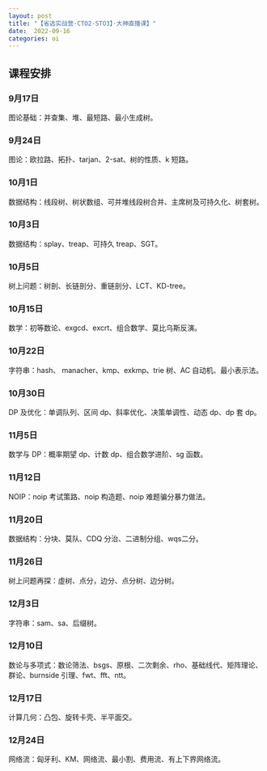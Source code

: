 ```yaml
---
layout: post
title: "【省选实战营·CTO2-STO3】·大神直播课】"
date:  2022-09-16 
categories: oi
---
```


## 课程安排

### 9月17日
图论基础：并查集、堆、最短路、最小生成树。

### 9月24日

图论：欧拉路、拓扑、tarjan、2-sat、树的性质、k 短路。

### 10月1日

数据结构：线段树、树状数组、可并堆线段树合并、主席树及可持久化、树套树。

### 10月3日

数据结构：splay、treap、可持久 treap、SGT。

### 10月5日

树上问题：树剖、长链剖分、重链剖分、LCT、KD-tree。

### 10月15日

数学：初等数论、exgcd、excrt、组合数学、莫比乌斯反演。

### 10月22日

字符串：hash、 manacher、kmp、exkmp、trie 树、AC 自动机、最小表示法。

### 10月30日

DP 及优化：单调队列、区间 dp、斜率优化、决策单调性、动态 dp、dp 套 dp。

### 11月5日

数学与 DP：概率期望 dp、计数 dp、组合数学进阶、sg 函数。

### 11月12日

NOIP：noip 考试策路、noip 构造题、noip 难题骗分暴力做法。

### 11月20日

数据结构：分块、莫队、CDQ 分治、二进制分组、wqs二分。

### 11月26日

树上问题再探：虛树、点分，边分、点分树、边分树。

### 12月3日

字符串：sam、sa、后缀树。

### 12月10日

数论与多项式：数论筛法、bsgs、原根、二次剩余、rho、基础线代、矩阵理论、群论、burnside 引理、fwt、fft、ntt。

### 12月17日

计算几何：凸包、旋转卡壳、半平面交。

### 12月24日

网络流：匈牙利、KM、网络流、最小割、费用流、有上下界网络流。